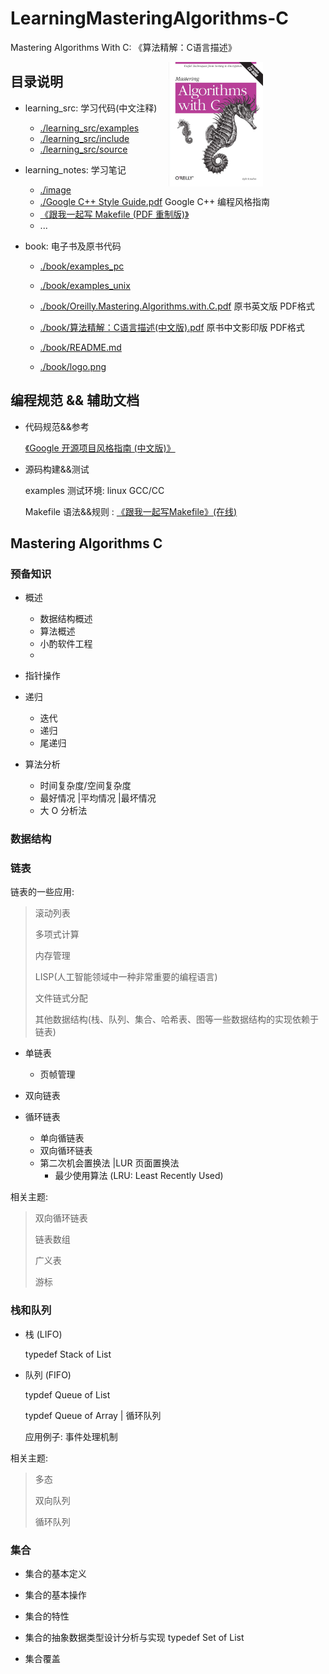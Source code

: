 
# LearningMasteringAlgorithms-C
Mastering Algorithms With C: 《算法精解：C语言描述》

<img src="./book/logo.png" 
    alt="Mastering Algorithms C book logo"
    title="Mastering Algorithms C"
    style="padding-right:100px;" align="right" width="30%" high="" />


## 目录说明

- learning_src: 学习代码(中文注释)

    - [./learning_src/examples](./learning_src/examples)
    - [./learning_src/include](./learning_src/include)
    - [./learning_src/source](./learning_src/source)

- learning_notes: 学习笔记

    - [./image](./image)
    - [./Google C++ Style Guide.pdf](./learning_notes/Google%20C++%20Style%20Guide.pdf)
        Google C++ 编程风格指南
    - [《跟我一起写 Makefile (PDF 重制版)》](./learning_notes/Makefile.pdf)
    - ...

- book: 电子书及原书代码

    - [./book/examples_pc](./book/examples_pc)
    - [./book/examples_unix](./book/examples_unix)

    - [./book/Oreilly.Mastering.Algorithms.with.C.pdf](./book/Oreilly.Mastering.Algorithms.with.C.pdf)
        原书英文版 PDF格式

    - [./book/算法精解：C语言描述(中文版).pdf](./book/算法精解：C语言描述(中文版).pdf)
        原书中文影印版 PDF格式

    - [./book/README.md](./book/README.md)
    - [./book/logo.png](./book/logo.png)

## 编程规范 && 辅助文档

- 代码规范&&参考

    [《Google 开源项目风格指南 (中文版)》](https://zh-google-styleguide.readthedocs.io/en/latest/)


- 源码构建&&测试

    examples 测试环境: linux GCC/CC

    Makefile 语法&&规则 : [《跟我一起写Makefile》(在线)](https://seisman.github.io/how-to-write-makefile/index.html)

## Mastering Algorithms C

### 预备知识

- 概述

    - 数据结构概述
    - 算法概述
    - 小酌软件工程
    - 

- 指针操作

- 递归
    - 迭代
    - 递归
    - 尾递归

- 算法分析
    - 时间复杂度/空间复杂度
    - 最好情况 |平均情况 |最坏情况
    - 大 O 分析法

### 数据结构

### 链表

链表的一些应用:

> 滚动列表
>
> 多项式计算
>
> 内存管理
>
> LISP(人工智能领域中一种非常重要的编程语言)
>
> 文件链式分配
>
> 其他数据结构(栈、队列、集合、哈希表、图等一些数据结构的实现依赖于链表)
>

- 单链表
    - 页帧管理
    
- 双向链表

- 循环链表
    - 单向循链表
    - 双向循环链表
    - 第二次机会置换法 |LUR 页面置换法
        - 最少使用算法 (LRU: Least Recently Used)

相关主题:
>
> 双向循环链表
>
> 链表数组
>
> 广义表
>
> 游标
>

### 栈和队列

- 栈 (LIFO)

    typedef Stack of List

- 队列 (FIFO)

    typdef Queue of List
    
    typdef Queue of Array | 循环队列

    应用例子: 事件处理机制

相关主题:
>
> 多态
>
> 双向队列
>
> 循环队列
>

### 集合

- 集合的基本定义

- 集合的基本操作

- 集合的特性

- 集合的抽象数据类型设计分析与实现
    typedef Set of List

- 集合覆盖
